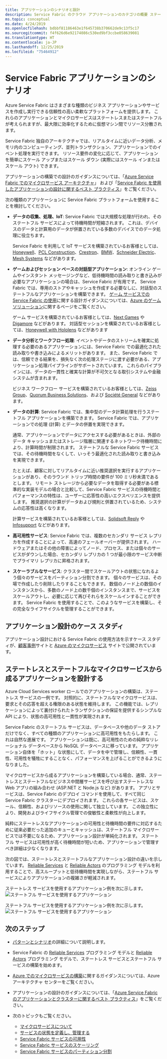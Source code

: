 ```yaml
---
title: アプリケーションのシナリオと設計
description: Service Fabric のクラウド アプリケーションのカテゴリの概要 ステートフル サービスとステートレス サービスを使用したアプリケーションの設計について説明します。
ms.topic: conceptual
ms.date: 4/24/2019
ms.openlocfilehash: bdbbf81186463e1f645738b370662de9c13f5c17
ms.sourcegitcommit: f4f626d6e92174086c530ed9bf3ccbe058639081
ms.translationtype: HT
ms.contentlocale: ja-JP
ms.lasthandoff: 12/25/2019
ms.locfileid: "75464912"
---
```

# <a name="service-fabric-application-scenarios"></a>Service Fabric アプリケーションのシナリオ
Azure Service Fabric はさまざまな種類のビジネス アプリケーションやサービスを作成し実行できる信頼性の高い柔軟なプラットフォームを提供します。 これらのアプリケーションとマイクロサービスはステートレスまたはステートフルが考えられますが、最大限に効率化するために仮想マシン間でリソース分散されます。 

Service Fabric 独自のアーキテクチャでは、リアルタイムに近いデータ分析、メモリ内のコンピューティング、並列トランザクション、アプリケーションでのイベント処理を実行できます。 リソース要件の変化に応じて、アプリケーションを簡単にスケール アップまたはスケール ダウン (実際にはスケール インまたはスケール アウト) できます。

アプリケーションの構築での設計のガイダンスについては、「[Azure Service Fabric でのマイクロサービス アーキテクチャ](https://docs.microsoft.com/azure/architecture/reference-architectures/microservices/service-fabric)」 および「[Service Fabric を使用したアプリケーションの設計に関するベスト プラクティス](service-fabric-best-practices-applications.md)」をご覧ください。

次の種類のアプリケーションに Service Fabric プラットフォームを使用することを検討してください。

* **データの収集、処理、IoT**: Service Fabric では大規模な処理が行われ、そのステートフル サービスによって待機時間が短縮されます。 これは、デバイスのデータと計算用のデータが併置されている多数のデバイスでのデータ処理に役立ちます。

    Service Fabric を利用して IoT サービスを構築されているお客様としては、[Honeywell](https://customers.microsoft.com/story/honeywell-builds-microservices-based-thermostats-on-azure)、[PCL Construction](https://customers.microsoft.com/story/pcl-construction-professional-services-azure)、[Crestron](https://customers.microsoft.com/story/crestron-partner-professional-services-azure)、[BMW](https://customers.microsoft.com/story/bmw-enables-driver-mobility-via-azure-service-fabric/)、[Schneider Electric](https://customers.microsoft.com/story/schneider-electric-powers-engergy-solutions-on-azure-service-fabric)、[Mesh Systems](https://customers.microsoft.com/story/mesh-systems-lights-up-the-market-with-iot-based-azure-solutions) などがあります。

* **ゲームおよびセッション ベースの対話型アプリケーション**: オンライン ゲームやインスタント メッセージングなど、低待機時間の読み取りと書き込みが必要なアプリケーションの場合は、Service Fabric が有用です。 Service Fabric では、専用のストアやキャッシュを作成する必要なしに、対話型のステートフルなアプリケーションを構築できます。 [ゲーム サービスでの Service Fabric の使用](https://docs.microsoft.com/gaming/azure/reference-architectures/multiplayer-synchronous-sf)に関する設計ガイダンスについては、[Azure のゲーム ソリューション](https://azure.microsoft.com/solutions/gaming/)に関するページをご覧ください。

    ゲーム サービスを構築されているお客様としては、[Next Games](https://customers.microsoft.com/story/next-games-media-telecommunications-azure) や [Digamore](https://customers.microsoft.com/story/digamore-entertainment-scores-with-a-new-gaming-platform-based-on-azure-service-fabric/) などがあります。 対話型セッションを構築されているお客様としては、[Honeywell with Hololens](https://customers.microsoft.com/story/honeywell-manufacturing-hololens) などがあります

* **データ分析とワークフロー処理**: イベントやデータのストリームを確実に処理する必要のあるアプリケーションには、Service Fabric での最適化された読み取りや書き込みによるメリットがあります。 また、Service Fabric では、信頼できる結果を、損失なく次の処理ステージに渡す必要がある、アプリケーション処理パイプラインがサポートされています。 これらのパイプラインには、データの一貫性と確実な計算が不可欠となる取引システムや金融システムが含まれます。

    ビジネス ワークフロー サービスを構築されているお客様としては、[Zeiss Group](https://customers.microsoft.com/story/zeiss-group-focuses-on-azure-service-fabric-for-key-integration-platform)、[Quorum Business Solutions](https://customers.microsoft.com/en-us/story/quorum-business-solutions-expand-energy-managemant-solutions-using-azure-service-fabric)、および [Société General](https://customers.microsoft.com/en-us/story/societe-generale-speeds-real-time-market-quotes-using-azure-service-fabric) などがあります。

* **データの計算**: Service Fabric では、集中型のデータ計算処理を行うステートフル アプリケーションを構築できます。 Service Fabric では、アプリケーションでの処理 (計算) とデータの併置を実現できます。 

   通常、アプリケーションでデータにアクセスする必要があるときは、外部のデータ キャッシュまたはストレージ階層に関連するネットワーク待機時間により、計算時間が制限されます。 ステートフルな Service Fabric サービスでは、その待機時間をなくして、いっそう最適化された読み取りと書き込みを実現できます。 
   
   たとえば、顧客に対してリアルタイムに近い推奨選択を実行するアプリケーションがあり、そのラウンド トリップ時間の要件が 100 ミリ秒未満であるとします。 リモート ストレージから必要なデータを取得する必要がある標準的な実装モデルの場合と比較して、Service Fabric サービスの待機時間とパフォーマンスの特性は、ユーザーに応答性の高いエクスペリエンスを提供します。 推奨選択の計算がデータおよび規則と併置されているため、システムの応答性は高くなります。

    計算サービスを構築されているお客様としては、[Solidsoft Reply](https://customers.microsoft.com/story/solidsoft-reply-platform-powers-e-verification-of-pharmaceuticals) や [Infosupport](https://customers.microsoft.com/story/service-fabric-customer-profile-info-support-and-fudura) などがあります。

* **高可用性サービス**: Service Fabric では、複数のセカンダリ サービス レプリカを作成することによって、高速のフェールオーバーが提供されます。 ハードウェアまたはその他の障害によってノード、プロセス、または個々のサービスがダウンした場合、セカンダリ レプリカの 1 つが最小限のサービス中断でプライマリ レプリカに昇格されます。

* **スケーラブルなサービス**: クラスター間でスケールアウトの状態になれるよう個々のサービスをパーティション分割できます。 個々のサービスは、その場で作成したり削除したりすることもできます。 数個のノード上の数個のインスタンスから、多数のノード上の数千個のインスタンスまで、サービスをスケールアウトし、必要に応じて再びそれらをスケールインすることができます。 Service Fabric を使用することで、このようなサービスを構築し、その完全なライフサイクルを管理することができます。

## <a name="application-design-case-studies"></a>アプリケーション設計のケース スタディ
アプリケーション設計における Service Fabric の使用方法を示すケース スタディが、[顧客事例](https://customers.microsoft.com/search?sq=%22Azure%20Service%20Fabric%22&ff=&p=0&so=story_publish_date%20desc/)サイトと [Azure のマイクロサービス](https://azure.microsoft.com/solutions/microservice-applications/) サイトで公開されています。

## <a name="designing-applications-composed-of-stateless-and-stateful-microservices"></a>ステートレスとステートフルなマイクロサービスから成るアプリケーションを設計する
Azure Cloud Services worker ロールでのアプリケーションの構築は、ステートレス サービスの一例です。 対照的に、ステートフルなマイクロサービスは、要求とその応答を超える権限のある状態を維持します。 この機能では、レプリケーションによって裏付けられたトランザクションの保証を提供するシンプルな API により、状態の高可用性と一貫性が実現されます。 

Service Fabric のステートフル サービスは、データベースや他のデータ ストアだけでなく、すべての種類のアプリケーションに高可用性をもたらします。 これは自然な進展です。 アプリケーションは既に、高可用性のための純粋なリレーショナル データベースから NoSQL データベースに移っています。 アプリケーション自体を「ホット」な状態にして、データを中で管理し、信頼性、一貫性、可用性を犠牲にすることなく、パフォーマンスを上げることができるようになりました。

マイクロサービスから成るアプリケーションを構築している場合、通常、ステートレスとステートフルなビジネス中間層サービスを呼び出すステートレスな Web アプリの組み合わせ (ASP.NET と Node.js など) があります。 アプリとサービスは、Service Fabric のデプロイ コマンドを使用して、すべて同じ Service Fabric クラスターにデプロイされます。 これらの各サービスは、スケール、信頼性、およびリソースの使用に関して独立しています。 この独立性により、開発およびライフサイクル管理での俊敏性と柔軟性が向上します。

純粋にステートレスなアプリケーションの可用性と待機時間の要件に対応するために従来必要だった追加のキューとキャッシュは、ステートフル マイクロサービスでは不要になるため、アプリケーション設計が単純化されます。 ステートフル サービスは可用性が高く待機時間が短いため、アプリケーションで管理すべき詳細は少なくなります。 

次の図では、ステートレスとステートフルなアプリケーション設計の違いを示しています。 [Reliable Services](service-fabric-reliable-services-introduction.md) と [Reliable Actors](service-fabric-reliable-actors-introduction.md) のプログラミング モデルを利用することで、高スループットと低待機時間を実現しながら、ステートフル サービスによりアプリケーションの複雑さが軽減されます。

ステートレス サービスを使用するアプリケーション例を次に示します。![ステートフル サービスを使用するアプリケーション][Image1]

ステートフル サービスを使用するアプリケーション例を次に示します。![ステートフル サービスを使用するアプリケーション][Image2]

## <a name="next-steps"></a>次のステップ

* [パターンとシナリオ](service-fabric-patterns-and-scenarios.md)の詳細について説明します。

* Service Fabric の [Reliable Services](service-fabric-reliable-services-quick-start.md) プログラミング モデルと [Reliable Actors](service-fabric-reliable-actors-get-started.md) プログラミング モデルで、ステートレス サービスとステートフル サービスの構築を始めます。
* [Azure でのマイクロサービスの構築](https://docs.microsoft.com/azure/architecture/microservices/)に関するガイダンスについては、Azure アーキテクチャ センターをご覧ください。
* アプリケーションの設計のガイダンスについては、「[Azure Service Fabric のアプリケーションとクラスターに関するベスト プラクティス](service-fabric-best-practices-overview.md)」をご覧ください。

* 次のトピックもご覧ください。
  * [マイクロサービスについて](service-fabric-overview-microservices.md)
  * [サービスの状態を定義し、管理する](service-fabric-concepts-state.md)
  * [Service Fabric サービスの可用性](service-fabric-availability-services.md)
  * [Service Fabric サービスのスケーリング](service-fabric-concepts-scalability.md)
  * [Service Fabric サービスのパーティション分割](service-fabric-concepts-partitioning.md)

[Image1]: media/service-fabric-application-scenarios/AppwithStatelessServices.png
[Image2]: media/service-fabric-application-scenarios/AppwithStatefulServices.png
